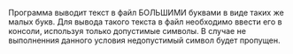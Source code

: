 Программа выводит текст в файл БОЛЬШИМИ буквами в виде таких же малых букв.
Для вывода такого текста в файл необходимо ввести его в консоли, используя только допустимые символы. В случае не выполненния данного условия недопустимый символ будет пропущен.
